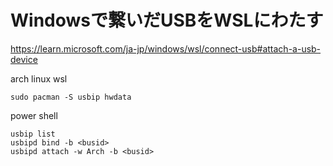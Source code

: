 # Windowsで繋いだUSBをWSLにわたす

https://learn.microsoft.com/ja-jp/windows/wsl/connect-usb#attach-a-usb-device

arch linux wsl

```
sudo pacman -S usbip hwdata
```

power shell

```
usbip list
usbipd bind -b <busid>
usbipd attach -w Arch -b <busid>
```
